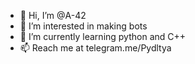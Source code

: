 - 👋 Hi, I’m @A-42
- 👀 I’m interested in making bots
- 🌱 I’m currently learning python and C++
- 📫 Reach me at telegram.me/Pydltya

<!---
telegramguru307/telegramguru307 is a ✨ special ✨ repository because its `README.md` (this file) appears on your GitHub profile.
You can click the Preview link to take a look at your changes.
--->
